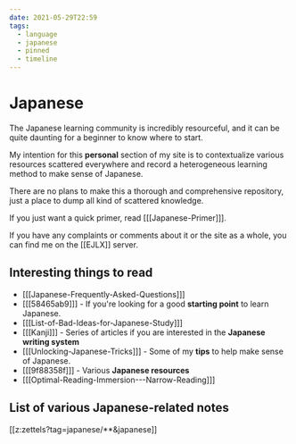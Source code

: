```yaml
---
date: 2021-05-29T22:59
tags:
  - language
  - japanese
  - pinned
  - timeline
---
```


# Japanese

The Japanese learning community is incredibly resourceful, and it can be quite
daunting for a beginner to know where to start.

My intention for this **personal** section of my site is to contextualize
various resources scattered everywhere and record a heterogeneous learning
method to make sense of Japanese.

There are no plans to make this a thorough and comprehensive repository, just
a place to dump all kind of scattered knowledge.

If you just want a quick primer, read [[[Japanese-Primer]]].

If you have any complaints or comments about it or the site as a whole, you can
find me on the [[EJLX]] server.

## Interesting things to read

 * [[[Japanese-Frequently-Asked-Questions]]]
 * [[[58465ab9]]] - If you're looking for a good **starting point** to learn
   Japanese.
 * [[[List-of-Bad-Ideas-for-Japanese-Study]]]
 * [[[Kanji]]] - Series of articles if you are interested in the
   **Japanese writing system**
 * [[[Unlocking-Japanese-Tricks]]] - Some of my **tips** to help make sense of
   Japanese.
 * [[[9f88358f]]] - Various **Japanese resources**
 * [[[Optimal-Reading-Immersion---Narrow-Reading]]]

## List of various Japanese-related notes

[[z:zettels?tag=japanese/**&japanese]]
